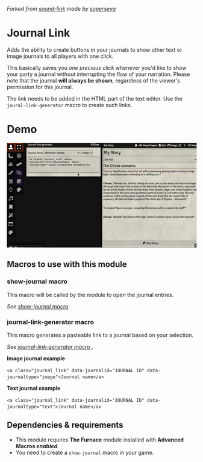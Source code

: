 _Forked from [sound-link](https://github.com/superseva/sound-link) made by [superseva](https://github.com/superseva/)_

# Journal Link
Adds the ability to create buttons in your journals to show other text or image journals to all players with one click. 

This basically saves you _one precious click_ whenever you'd like to show your party a journal without interrupting the flow of your narration. Please note that the journal **will always be shown**, regardless of the viewer's permission for this journal.

The link needs to be added in the HTML part of the text editor. Use the `joural-link-generator` macro to create such links.

# Demo
![](demo/journal_link_demo.gif)

## Macros to use with this module
### show-journal macro
This macro will be called by the module to open the journal entries. 

_See [show-journal macro](macros/show-journal.js)._

### journal-link-generator macro
This macro generates a pasteable link to a journal based on your selection.

_See [journal-link-generator macro ](macros/journal-link-generator.js)_.

**Image journal example**

```<a class="journal_link" data-journalid="JOURNAL ID" data-journaltype="image">Journal name</a>```
 
**Text journal example**

```<a class="journal_link" data-journalid="JOURNAL ID" data-journaltype="text">Journal name</a>```


## Dependencies & requirements
- This module requires **The Furnace** module installed with **Advanced Macros *enabled***.
- You need to create a `show-journal` macro in your game.
